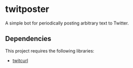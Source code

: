 # twitposter
A simple bot for periodically posting arbitrary text to Twitter.

## Dependencies
This project requires the following libraries:
* [twitcurl](https://github.com/swatkat/twitcurl/ "TwitCurl Github Repository")
